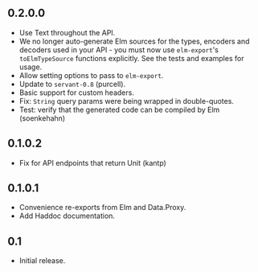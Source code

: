 0.2.0.0
-------
* Use Text throughout the API.
* We no longer auto-generate Elm sources for the types, encoders and decoders
  used in your API - you must now use `elm-export`'s `toElmTypeSource` functions
  explicitly. See the tests and examples for usage.
* Allow setting options to pass to `elm-export`.
* Update to `servant-0.8` (purcell).
* Basic support for custom headers.
* Fix: `String` query params were being wrapped in double-quotes.
* Test: verify that the generated code can be compiled by Elm (soenkehahn)

0.1.0.2
-------
* Fix for API endpoints that return Unit (kantp)

0.1.0.1
-------
* Convenience re-exports from Elm and Data.Proxy.
* Add Haddoc documentation.

0.1
---
* Initial release.
